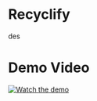 # Recyclify
des

# Demo Video
[![Watch the demo](https://cloud-5wfnwpu94-hack-club-bot.vercel.app/0screenshot_2024-11-29_at_9.32.37___pm.png)](https://cloud-pz0e8xo9b-hack-club-bot.vercel.app/0screen_recording_2024-11-29_at_9.36.59___pm.mp4)
